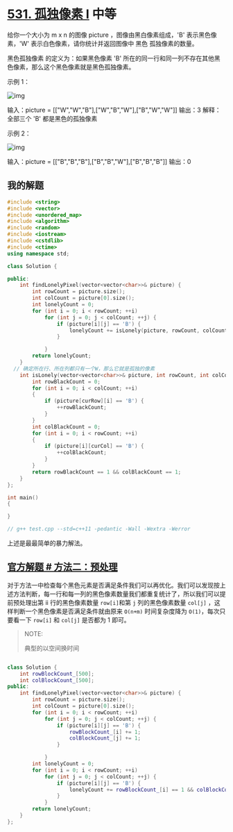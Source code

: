 # [531. 孤独像素 I](https://leetcode-cn.com/problems/lonely-pixel-i/) 中等

给你一个大小为 m x n 的图像 picture ，图像由黑白像素组成，'B' 表示黑色像素，'W' 表示白色像素，请你统计并返回图像中 黑色 孤独像素的数量。

黑色孤独像素 的定义为：如果黑色像素 'B' 所在的同一行和同一列不存在其他黑色像素，那么这个黑色像素就是黑色孤独像素。

示例 1：

![img](https://assets.leetcode.com/uploads/2020/11/11/pixel1.jpg)

输入：picture = [["W","W","B"],["W","B","W"],["B","W","W"]]
输出：3
解释：全部三个 'B' 都是黑色的孤独像素

示例 2：

![img](https://assets.leetcode.com/uploads/2020/11/11/pixel2.jpg)


输入：picture = [["B","B","B"],["B","B","W"],["B","B","B"]]
输出：0



## 我的解题

```C++
#include <string>
#include <vector>
#include <unordered_map>
#include <algorithm>
#include <random>
#include <iostream>
#include <cstdlib>
#include <ctime>
using namespace std;

class Solution {

public:
	int findLonelyPixel(vector<vector<char>>& picture) {
		int rowCount = picture.size();
		int colCount = picture[0].size();
		int lonelyCount = 0;
		for (int i = 0; i < rowCount; ++i)
			for (int j = 0; j < colCount; ++j) {
				if (picture[i][j] == 'B') {
					lonelyCount += isLonely(picture, rowCount, colCount, i, j);
				}

			}
		return lonelyCount;
	}
  // 确定所在行、所在列都只有一个W，那么它就是孤独的像素
	int isLonely(vector<vector<char>>& picture, int rowCount, int colCount, int curRow, int curCol) {
		int rowBlackCount = 0;
		for (int i = 0; i < colCount; ++i)
		{
			if (picture[curRow][i] == 'B') {
				++rowBlackCount;
			}
		}
		int colBlackCount = 0;
		for (int i = 0; i < rowCount; ++i)
		{
			if (picture[i][curCol] == 'B') {
				++colBlackCount;
			}
		}
		return rowBlackCount == 1 && colBlackCount == 1;
	}
};

int main()
{

}

// g++ test.cpp --std=c++11 -pedantic -Wall -Wextra -Werror

```

上述是最最简单的暴力解法。



## [官方解题 # 方法二：预处理](https://leetcode-cn.com/problems/lonely-pixel-i/solution/gu-du-xiang-su-i-by-leetcode-solution/)

对于方法一中检查每个黑色元素是否满足条件我们可以再优化。我们可以发现按上述方法判断，每一行和每一列的黑色像素数量我们都重复统计了，所以我们可以提前预处理出第 ii 行的黑色像素数量 `row[i]`和第 `j` 列的黑色像素数量 `col[j]` ，这样判断一个黑色像素是否满足条件就由原来 `O(n+m)` 时间复杂度降为 `O(1)`，每次只要看一下 `row[i]` 和 `col[j]` 是否都为 1 即可。

> NOTE: 
>
> 典型的以空间换时间

```C++

class Solution {
	int rowBlockCount_[500];
	int colBlockCount_[500];
public:
	int findLonelyPixel(vector<vector<char>>& picture) {
		int rowCount = picture.size();
		int colCount = picture[0].size();
		for (int i = 0; i < rowCount; ++i)
			for (int j = 0; j < colCount; ++j) {
				if (picture[i][j] == 'B') {
					rowBlockCount_[i] += 1;
					colBlockCount_[j] += 1;
				}

			}
		int lonelyCount = 0;
		for (int i = 0; i < rowCount; ++i)
			for (int j = 0; j < colCount; ++j) {
				if (picture[i][j] == 'B') {
					lonelyCount += rowBlockCount_[i] == 1 && colBlockCount_[j] == 1;
				}
			}
		return lonelyCount;
	}
};

```

